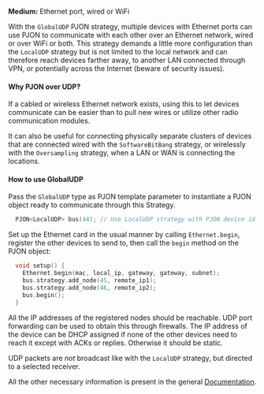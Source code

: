 
**Medium:** Ethernet port, wired or WiFi

With the `GlobalUDP` PJON strategy, multiple devices with Ethernet ports can use PJON to communicate with each other over an
Ethernet network, wired or over WiFi or both. This strategy demands a little more configuration than the `LocalUDP` strategy
but is not limited to the local network and can therefore reach devices farther away, to another LAN connected through
VPN, or potentially across the Internet (beware of security issues).

#### Why PJON over UDP?
If a cabled or wireless Ethernet network exists, using this to let devices communicate can be easier than to pull new wires or utilize other radio communication modules.

It can also be useful for connecting physically separate clusters of devices that are connected wired with the `SoftwareBitBang` strategy, or wirelessly with the `Oversampling` strategy, when a LAN or WAN is connecting the locations.

#### How to use GlobalUDP
Pass the `GlobalUDP` type as PJON template parameter to instantiate a PJON object ready to communicate through this Strategy.
```cpp  
  PJON<LocalUDP> bus(44); // Use LocalUDP strategy with PJON device id 44
```
Set up the Ethernet card in the usual manner by calling `Ethernet.begin`, register the other devices to send to,
then call the `begin` method on the PJON object:
```cpp  
  void setup() {
    Ethernet.begin(mac, local_ip, gateway, gateway, subnet);
    bus.strategy.add_node(45, remote_ip1);
    bus.strategy.add_node(46, remote_ip2);
    bus.begin();
  }
```
All the IP addresses of the registered nodes should be reachable. UDP port forwarding can be used to obtain this
through firewalls. The IP address of the device can be DHCP assigned if none of the other devices need to reach it
except with ACKs or replies. Otherwise it should be static.

UDP packets are _not_ broadcast like with the `LocalUDP` strategy, but directed to a selected receiver.

All the other necessary information is present in the general [Documentation](/documentation).

